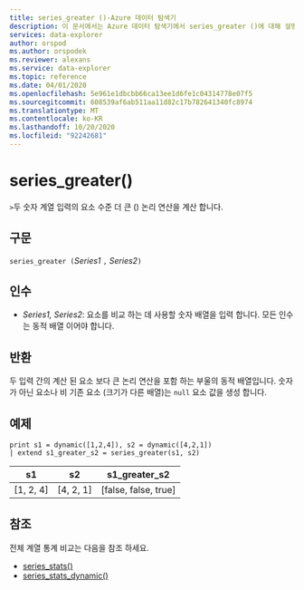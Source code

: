 ```yaml
---
title: series_greater ()-Azure 데이터 탐색기
description: 이 문서에서는 Azure 데이터 탐색기에서 series_greater ()에 대해 설명 합니다.
services: data-explorer
author: orspod
ms.author: orspodek
ms.reviewer: alexans
ms.service: data-explorer
ms.topic: reference
ms.date: 04/01/2020
ms.openlocfilehash: 5e961e1dbcbb66ca13ee1d6fe1c04314778e07f5
ms.sourcegitcommit: 608539af6ab511aa11d82c17b782641340fc8974
ms.translationtype: MT
ms.contentlocale: ko-KR
ms.lasthandoff: 10/20/2020
ms.locfileid: "92242681"
---
```

# <a name="series_greater"></a>series_greater()

`>`두 숫자 계열 입력의 요소 수준 더 큰 () 논리 연산을 계산 합니다.

## <a name="syntax"></a>구문

`series_greater (`*Series1* `,` *Series2*`)`

## <a name="arguments"></a>인수

* *Series1, Series2*: 요소를 비교 하는 데 사용할 숫자 배열을 입력 합니다. 모든 인수는 동적 배열 이어야 합니다. 

## <a name="returns"></a>반환

두 입력 간의 계산 된 요소 보다 큰 논리 연산을 포함 하는 부울의 동적 배열입니다. 숫자가 아닌 요소나 비 기존 요소 (크기가 다른 배열)는 `null` 요소 값을 생성 합니다.

## <a name="example"></a>예제

<!-- csl: https://help.kusto.windows.net:443/Samples -->
```kusto
print s1 = dynamic([1,2,4]), s2 = dynamic([4,2,1])
| extend s1_greater_s2 = series_greater(s1, s2)
```

|s1|s2|s1_greater_s2|
|---|---|---|
|[1, 2, 4]|[4, 2, 1]|[false, false, true]|

## <a name="see-also"></a>참조

전체 계열 통계 비교는 다음을 참조 하세요.
* [series_stats()](series-statsfunction.md)
* [series_stats_dynamic()](series-stats-dynamicfunction.md)
